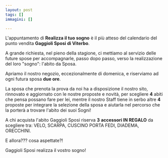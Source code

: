 ```yaml
---
layout: post
tags: []
immagini: []

---
```

L'appuntamento di **Realizza il tuo sogno** è il più atteso del calendario del punto vendita **Gaggioli Sposi di Viterbo**.

A grande richiesta, nel pieno della stagione, ci mettiamo al servizio delle future spose per accompagnarle, passo dopo passo, verso la realizzazione del loro "sogno": l'abito da Sposa.

Apriamo il nostro negozio, eccezionalmente di domenica, e riserviamo ad ogni futura sposa **due ore**.

La sposa che prenota la prova da noi ha a disposizione il nostro sito, rinnovato e aggiornato con le nostre proposte e novità, per scegliere **4** abiti che pensa possano fare per lei, mentre il nostro Staff tiene in serbo altre **4** proposte per integrare la selezione della sposa e aiutarla nel percorso che la porterà a trovare l'abito dei suoi Sogni!

A chi acquista l'abito Gaggioli Sposi riserva **3**  **accessori IN REGALO** da scegliere tra: VELO, SCARPA, CUSCINO PORTA FEDI, DIADEMA, ORECCHINI.

E allora??? cosa aspettate?!

Gaggioli Sposi realizza il vostro sogno!